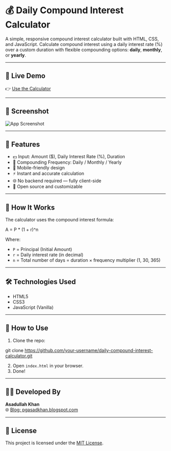 # 💰 Daily Compound Interest Calculator

A simple, responsive compound interest calculator built with HTML, CSS, and JavaScript. Calculate compound interest using a daily interest rate (%) over a custom duration with flexible compounding options: **daily**, **monthly**, or **yearly**.

---

## 🚀 Live Demo

👉 [Use the Calculator](https://your-live-app-link.example.com)

---

## 📸 Screenshot

![App Screenshot](https://blogger.googleusercontent.com/img/b/R29vZ2xl/AVvXsEiRCbhUDbeMVVHtsaZgB2XRhYBHoTDDv7NG_TLGyksr3n9p7m_bVIV7LgVPrqJGDAoQW73pxRRsqFHZydDOPoStt9ocPhjt-cK4JFkQh1MkwzagVF5k2OjsOUUh72294OSkFIxnk3Sw-2UC2kF7Da0dTna4ye49y8_9cNoJr7HjiHFH2dnSD5x2oHPbEzw/s600/download%20%281%29.jpg)

---

## 🧮 Features

- 💵 Input: Amount ($), Daily Interest Rate (%), Duration
- 📅 Compounding Frequency: Daily / Monthly / Yearly
- 📱 Mobile-friendly design
- ⚡ Instant and accurate calculation
- 🌐 No backend required — fully client-side
- 📜 Open source and customizable

---

## 🧠 How It Works

The calculator uses the compound interest formula:

A = P * (1 + r)^n

Where:
- `P` = Principal (Initial Amount)
- `r` = Daily interest rate (in decimal)
- `n` = Total number of days = duration × frequency multiplier (1, 30, 365)

---

## 🛠️ Technologies Used

- HTML5  
- CSS3  
- JavaScript (Vanilla)

---

## 📂 How to Use

1. Clone the repo:

git clone https://github.com/your-username/daily-compound-interest-calculator.git

2. Open `index.html` in your browser.
3. Done!

---

## 👨‍💻 Developed By

**Asadullah Khan**  
🌐 [Blog: pgasadkhan.blogspot.com](https://pgasadkhan.blogspot.com/)

---

## 📄 License

This project is licensed under the [MIT License](LICENSE).
